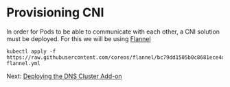 # Provisioning CNI

In order for Pods to be able to communicate with each other, a CNI solution must be deployed. For this we will be using [Flannel](https://github.com/coreos/flannel)

```
kubectl apply -f https://raw.githubusercontent.com/coreos/flannel/bc79dd1505b0c8681ece4de4c0d86c5cd2643275/Documentation/kube-flannel.yml
```

Next: [Deploying the DNS Cluster Add-on](12-dns-addon.md)

